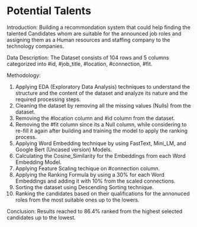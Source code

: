 # Potential Talents

Introduction:
Building a recommondation system that could help finding the talented Candidates whom are suitable for the announced job roles and assigning them as a Human resources and staffing company to the technology companies.


Data Description:
The Dataset consists of 104 rows and 5 columns categorized into #id, #job_title, #location, #connection, #fit. 


Methodology:
1. Applying EDA (Exploratory Data Analysis) techniques to understand the structure and the content of the dataset and analyze its nature and the required processing steps.
2. Cleaning the dataset by removing all the missing values (Nulls) from the dataset.
3. Removing the #location column and #id column from the dataset.
4. Removing the #fit column since its a Null column, while considering to re-fill it again after building and training the model to apply the ranking process.
5. Applying Word Embedding technique by using FastText, Mini_LM, and Google Bert (Uncased version) Models.
6. Calculating the Cosine_Similarity for the Embeddings from each Word Embedding Model.
7. Applying Feature Scaling techique on #connection column.
8. Applying the Ranking Formula by using a 30% for each Word Embeddings and adding it with 10% from the scaled connections.
9. Sorting the dataset using Descending Sorting technique.
10. Ranking the candidates based on their qualifications for the annonuced roles from the most suitable ones up to the lowers.


Conclusion:
Results reached to 86.4% ranked from the highest selected candidates up to the lowest.

